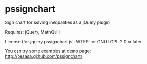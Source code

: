 pssignchart
===========

Sign chart for solving inequalities as a jQuery plugin

Requires: jQuery, MathQuill

License (for jquery.pssignchart.js): WTFPL or GNU LGPL 2.0 or later

You can try some examples at demo page: http://pesasa.github.com/pssignchart/